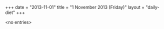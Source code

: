 +++
date = "2013-11-01"
title = "1 November 2013 (Friday)"
layout = "daily-diet"
+++


\<no entries\>
